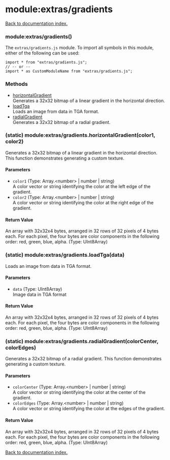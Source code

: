 # module:extras/gradients

[Back to documentation index.](index.md)

<a name='extras_gradients'></a>
### module:extras/gradients()

The <code>extras/gradients.js</code> module.
To import all symbols in this module, either of the following can be used:

    import * from "extras/gradients.js";
    // -- or --
    import * as CustomModuleName from "extras/gradients.js";

### Methods

* [horizontalGradient](#extras_gradients.horizontalGradient)<br>Generates a 32x32 bitmap of a linear gradient in the horizontal direction.
* [loadTga](#extras_gradients.loadTga)<br>Loads an image from data in TGA format.
* [radialGradient](#extras_gradients.radialGradient)<br>Generates a 32x32 bitmap of a radial gradient.

<a name='extras_gradients.horizontalGradient'></a>
### (static) module:extras/gradients.horizontalGradient(color1, color2)

Generates a 32x32 bitmap of a linear gradient in the horizontal direction. This function demonstrates generating a custom texture.

#### Parameters

* `color1` (Type: Array.&lt;number> | number | string)<br>A color vector or string identifying the color at the left edge of the gradient.
* `color2` (Type: Array.&lt;number> | number | string)<br>A color vector or string identifying the color at the right edge of the gradient.

#### Return Value

An array with 32x32x4 bytes, arranged in 32 rows of 32 pixels
of 4 bytes each. For each pixel, the four bytes are color components
in the following order: red, green, blue, alpha. (Type: UInt8Array)

<a name='extras_gradients.loadTga'></a>
### (static) module:extras/gradients.loadTga(data)

Loads an image from data in TGA format.

#### Parameters

* `data` (Type: UInt8Array)<br>Image data in TGA format

#### Return Value

An array with 32x32x4 bytes, arranged in 32 rows of 32 pixels
of 4 bytes each. For each pixel, the four bytes are color components
in the following order: red, green, blue, alpha. (Type: UInt8Array)

<a name='extras_gradients.radialGradient'></a>
### (static) module:extras/gradients.radialGradient(colorCenter, colorEdges)

Generates a 32x32 bitmap of a radial gradient. This function demonstrates generating a custom texture.

#### Parameters

* `colorCenter` (Type: Array.&lt;number> | number | string)<br>A color vector or string identifying the color at the center of the gradient.
* `colorEdges` (Type: Array.&lt;number> | number | string)<br>A color vector or string identifying the color at the edges of the gradient.

#### Return Value

An array with 32x32x4 bytes, arranged in 32 rows of 32 pixels
of 4 bytes each. For each pixel, the four bytes are color components
in the following order: red, green, blue, alpha. (Type: UInt8Array)

[Back to documentation index.](index.md)
